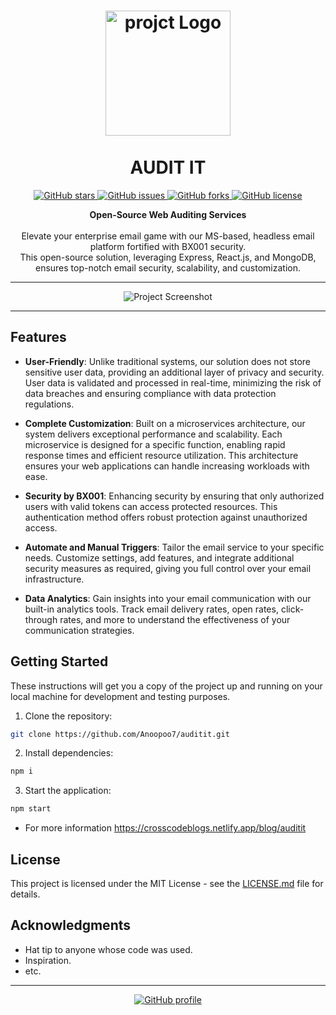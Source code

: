<h1 align="center">
  <img src="https://i.ibb.co/wQ8W49W/audit-logo.png" alt="projct Logo" width="200">
  <br>
  <br>
  AUDIT IT
</h1>

<p align="center">
  <a href="https://github.com/Anoopoo7/auditit">
    <img src="https://img.shields.io/github/stars/Anoopoo7/auditit?style=for-the-badge" alt="GitHub stars">
  </a>
  <a href="https://github.com/Anoopoo7/auditit/issues">
    <img src="https://img.shields.io/github/issues/Anoopoo7/auditit?style=for-the-badge" alt="GitHub issues">
  </a>
  <a href="https://github.com/Anoopoo7/auditit/network">
    <img src="https://img.shields.io/github/forks/Anoopoo7/auditit?style=for-the-badge" alt="GitHub forks">
  </a>
  <a href="https://github.com/Anoopoo7/auditit/LICENSE">
    <img src="https://img.shields.io/github/license/Anoopoo7/auditit?style=for-the-badge" alt="GitHub license">
  </a>
</p>

<p align="center">
  <strong>Open-Source Web Auditing Services</strong>
  <br>
  <br>
  Elevate your enterprise email game with our MS-based, headless email platform fortified with BX001 security.<br> This open-source solution, leveraging Express, React.js, and MongoDB, ensures top-notch email security, scalability, and customization.
</p>

---

<p align="center">
  <img src="https://i.ibb.co/W0b0L6z/audit-it-image.png" alt="Project Screenshot">
</p>

---

## Features

- **User-Friendly**: Unlike traditional systems, our solution does not store sensitive user data, providing an additional layer of privacy and security. User data is validated and processed in real-time, minimizing the risk of data breaches and ensuring compliance with data protection regulations.

- **Complete Customization**: Built on a microservices architecture, our system delivers exceptional performance and scalability. Each microservice is designed for a specific function, enabling rapid response times and efficient resource utilization. This architecture ensures your web applications can handle increasing workloads with ease.

- **Security by BX001**: Enhancing security by ensuring that only authorized users with valid tokens can access protected resources. This authentication method offers robust protection against unauthorized access.

- **Automate and Manual Triggers**: Tailor the email service to your specific needs. Customize settings, add features, and integrate additional security measures as required, giving you full control over your email infrastructure.

- **Data Analytics**: Gain insights into your email communication with our built-in analytics tools. Track email delivery rates, open rates, click-through rates, and more to understand the effectiveness of your communication strategies.


## Getting Started

These instructions will get you a copy of the project up and running on your local machine for development and testing purposes.

1. Clone the repository:
```bash
git clone https://github.com/Anoopoo7/auditit.git
```
2. Install dependencies: 
```bash
npm i
```
3. Start the application: 
```bash
npm start
```

<!-- ## Configuration

Open the `application.yml` file located in the `src/main/resources` directory.

Configure the application by modifying the properties in the `application.yml` file as needed. Here's an explanation of the key properties:

- `server.port`: The port on which the application will run.
- `custom.baseUrl`: The base URL for external services or APIs.
- `custom.verifyUser`: The path for verifying user data.
- `custom.anonymusUser`: The path for anonymous user data.
- `custom.token.fields`: Fields required for token validation.
- `custom.token.secret`: The secret key for token generation and validation.
- `custom.token.refreshInterval`: The token refresh interval in seconds.
- `custom.token.accessInterval`: The token access interval in seconds. -->

<!-- ## Usage

- Create an API for fetching logged and Anonymus User information by unique fields and that end point can be used as <b>verifyUser</b> end point.<br/>
It should be functional for feching user data. Token will be generated with this API response.
- Token fields should be configured in <b>fields</b>. -->
- For more information https://crosscodeblogs.netlify.app/blog/auditit

## License

This project is licensed under the MIT License - see the [LICENSE.md](LICENSE.md) file for details.

## Acknowledgments

- Hat tip to anyone whose code was used.
- Inspiration.
- etc.

---

<p align="center">
  <a href="https://github.com/Anoopoo7">
    <img src="https://img.shields.io/badge/Visit%20My%20GitHub-Anoopoo7-333?style=for-the-badge&logo=github" alt="GitHub profile">
  </a>
</p>

